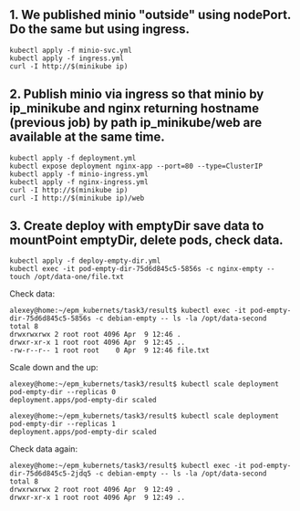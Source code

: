 ## 1. We published minio "outside" using nodePort. Do the same but using ingress.
```
kubectl apply -f minio-svc.yml
kubectl apply -f ingress.yml
curl -I http://$(minikube ip)
```
## 2. Publish minio via ingress so that minio by ip_minikube and nginx returning hostname (previous job) by path ip_minikube/web are available at the same time.
```
kubectl apply -f deployment.yml
kubectl expose deployment nginx-app --port=80 --type=ClusterIP
kubectl apply -f minio-ingress.yml
kubectl apply -f nginx-ingress.yml
curl -I http://$(minikube ip)
curl -I http://$(minikube ip)/web
```
## 3. Create deploy with emptyDir save data to mountPoint emptyDir, delete pods, check data.
```
kubectl apply -f deploy-empty-dir.yml
kubectl exec -it pod-empty-dir-75d6d845c5-5856s -c nginx-empty -- touch /opt/data-one/file.txt
```
Check data:
```
alexey@home:~/epm_kubernets/task3/result$ kubectl exec -it pod-empty-dir-75d6d845c5-5856s -c debian-empty -- ls -la /opt/data-second
total 8
drwxrwxrwx 2 root root 4096 Apr  9 12:46 .
drwxr-xr-x 1 root root 4096 Apr  9 12:45 ..
-rw-r--r-- 1 root root    0 Apr  9 12:46 file.txt
```
Scale down and the up:
```
alexey@home:~/epm_kubernets/task3/result$ kubectl scale deployment pod-empty-dir --replicas 0
deployment.apps/pod-empty-dir scaled
```
```
alexey@home:~/epm_kubernets/task3/result$ kubectl scale deployment pod-empty-dir --replicas 1
deployment.apps/pod-empty-dir scaled
```
Check data again:
```
alexey@home:~/epm_kubernets/task3/result$ kubectl exec -it pod-empty-dir-75d6d845c5-2jdq5 -c debian-empty -- ls -la /opt/data-second
total 8
drwxrwxrwx 2 root root 4096 Apr  9 12:49 .
drwxr-xr-x 1 root root 4096 Apr  9 12:49 ..
```
